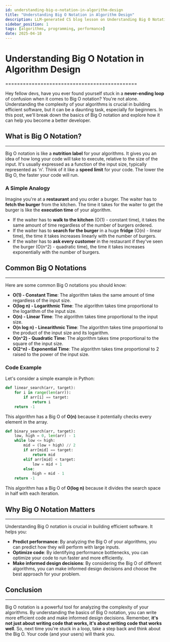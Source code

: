 ```yaml
---
id: understanding-big-o-notation-in-algorithm-design
title: "Understanding Big O Notation in Algorithm Design"
description: LLM-generated CS blog lesson on Understanding Big O Notation in Algorithm Design.
sidebar_position: 1
tags: [algorithms, programming, performance]
date: 2025-04-18
---
```


# Understanding Big O Notation in Algorithm Design
=============================================

Hey fellow devs, have you ever found yourself stuck in a **never-ending loop** of confusion when it comes to Big O notation? You're not alone. Understanding the complexity of your algorithms is crucial in building efficient software, but it can be a daunting task, especially for beginners. In this post, we'll break down the basics of Big O notation and explore how it can help you become a better developer.

## What is Big O Notation?
-------------------------

Big O notation is like a **nutrition label** for your algorithms. It gives you an idea of how long your code will take to execute, relative to the size of the input. It's usually expressed as a function of the input size, typically represented as 'n'. Think of it like a **speed limit** for your code. The lower the Big O, the faster your code will run.

### A Simple Analogy

Imagine you're at a **restaurant** and you order a burger. The waiter has to **fetch the burger** from the kitchen. The time it takes for the waiter to get the burger is like the **execution time** of your algorithm.

* If the waiter has to **walk to the kitchen** (O(1) - constant time), it takes the same amount of time regardless of the number of burgers ordered.
* If the waiter has to **search for the burger** in a huge **fridge** (O(n) - linear time), the time it takes increases linearly with the number of burgers.
* If the waiter has to **ask every customer** in the restaurant if they've seen the burger (O(n^2) - quadratic time), the time it takes increases exponentially with the number of burgers.

## Common Big O Notations
-------------------------

Here are some common Big O notations you should know:

* **O(1) - Constant Time**: The algorithm takes the same amount of time regardless of the input size.
* **O(log n) - Logarithmic Time**: The algorithm takes time proportional to the logarithm of the input size.
* **O(n) - Linear Time**: The algorithm takes time proportional to the input size.
* **O(n log n) - Linearithmic Time**: The algorithm takes time proportional to the product of the input size and its logarithm.
* **O(n^2) - Quadratic Time**: The algorithm takes time proportional to the square of the input size.
* **O(2^n) - Exponential Time**: The algorithm takes time proportional to 2 raised to the power of the input size.

### Code Example

Let's consider a simple example in Python:
```python
def linear_search(arr, target):
    for i in range(len(arr)):
        if arr[i] == target:
            return i
    return -1
```
This algorithm has a Big O of **O(n)** because it potentially checks every element in the array.

```python
def binary_search(arr, target):
    low, high = 0, len(arr) - 1
    while low <= high:
        mid = (low + high) // 2
        if arr[mid] == target:
            return mid
        elif arr[mid] < target:
            low = mid + 1
        else:
            high = mid - 1
    return -1
```
This algorithm has a Big O of **O(log n)** because it divides the search space in half with each iteration.

## Why Big O Notation Matters
-----------------------------

Understanding Big O notation is crucial in building efficient software. It helps you:

* **Predict performance**: By analyzing the Big O of your algorithms, you can predict how they will perform with large inputs.
* **Optimize code**: By identifying performance bottlenecks, you can optimize your code to run faster and more efficiently.
* **Make informed design decisions**: By considering the Big O of different algorithms, you can make informed design decisions and choose the best approach for your problem.

## Conclusion
--------------

Big O notation is a powerful tool for analyzing the complexity of your algorithms. By understanding the basics of Big O notation, you can write more efficient code and make informed design decisions. Remember, **it's not just about writing code that works, it's about writing code that works well**. So, next time you're stuck in a loop, take a step back and think about the Big O. Your code (and your users) will thank you.
